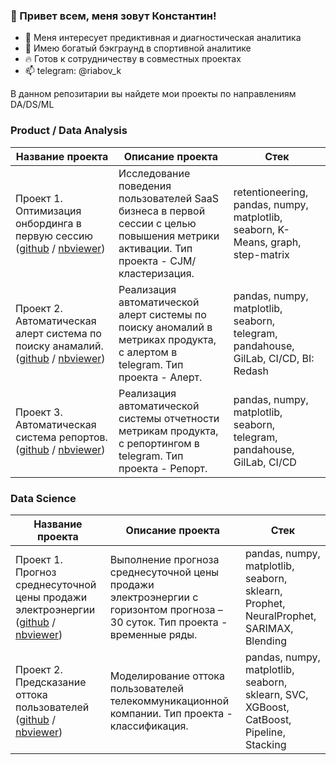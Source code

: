 ### 👋 Привет всем, меня зовут Константин!
- 👀 Меня интересует предиктивная и диагностическая аналитика
- 🦾 Имею богатый бэкграунд в спортивной аналитике
- 🔥 Готов к сотрудничеству в совместных проектах
- 📫 telegram: @riabov_k



В данном репозитарии вы найдете мои проекты по направлениям DA/DS/ML


### Product / Data Analysis

| **Название проекта** | **Описание проекта** |  **Стек** |
| -------------------- | --------------------- | --------------------- |
| Проект 1. Оптимизация онбординга в первую сессию ([github](https://github.com/RiabovK/Onboarding-optimization-in-the-first-session) / [nbviewer](https://nbviewer.org/github/RiabovK/Onboarding-optimization-in-the-first-session/blob/main/Onboarding_optimization_in_the_first_session.ipynb)) | Исследование поведения пользователей SaaS бизнеса в первой сессии с целью повышения метрики активации. Тип проекта - CJM/кластеризация. |  retentioneering, pandas, numpy, matplotlib, seaborn, K-Means, graph, step-matrix|
| Проект 2. Автоматическая алерт система по поиску анамалий. ([github](https://github.com/RiabovK/Anomaly-detection-system-alert) / [nbviewer](https://nbviewer.org/github/RiabovK/Karpov-Courses/blob/main/5%20Anomaly%20detection%20system%20alert.ipynb)) | Реализация автоматической алерт системы по поиску аномалий в метриках продукта, с алертом в telegram. Тип проекта - Aлерт. |  pandas, numpy, matplotlib, seaborn, telegram, pandahouse, GilLab, CI/CD, BI: Redash|
| Проект 3. Автоматическая система репортов. ([github](https://github.com/RiabovK/Automatic-reporting-system) / [nbviewer](https://nbviewer.org/github/RiabovK/Automatic-reporting-system/blob/main/Automatic_report_system.ipynb)) | Реализация автоматической системы отчетности метрикам продукта, с репортингом в telegram. Тип проекта - Репорт. |  pandas, numpy, matplotlib, seaborn, telegram, pandahouse, GilLab, CI/CD|


### Data Science

| **Название проекта** | **Описание проекта** |  **Стек** |
| -------------------- | --------------------- | --------------------- |
| Проект 1. Прогноз среднесуточной цены продажи электроэнергии ([github](https://github.com/RiabovK/Forecast-of-the-average-daily-selling-price-of-electricity) / [nbviewer](https://nbviewer.org/github/RiabovK/Forecast-of-the-average-daily-selling-price-of-electricity/blob/main/Forecast_of_the_average_daily_selling_price_of_electricity.ipynb)) | Выполнение прогноза среднесуточной цены продажи электроэнергии с горизонтом прогноза – 30 суток. Тип проекта - временные ряды. |  pandas, numpy, matplotlib, seaborn, sklearn, Prophet, NeuralProphet, SARIMAX, Blending |
| Проект 2. Предсказание оттока пользователей ([github](https://github.com/RiabovK/User-churn-prediction) / [nbviewer](https://nbviewer.org/github/RiabovK/User-churn-prediction/blob/main/User_churn_prediction.ipynb)) | Моделирование оттока пользователей телекоммуникационной компании. Тип проекта - классификация. |  pandas, numpy, matplotlib, seaborn, sklearn, SVC, XGBoost, CatBoost, Pipeline, Stacking  |

<!--
**RiabovK/RiabovK** is a ✨ _special_ ✨ repository because its `README.md` (this file) appears on your GitHub profile.

__________________________________________________________________________________________________________________________

Here are some ideas to get you started:

- 🔭 I’m currently working on ...
- 🌱 I’m currently learning ...
- 👯 I’m looking to collaborate on ...
- 🤔 I’m looking for help with ...
- 💬 Ask me about ...
- 📫 How to reach me: ...
- 😄 Pronouns: ...
- ⚡ Fun fact: ...
- 💰 Мое резюме [здесь](https://docs.google.com/document/d/1YBsV5SZXDAgRQqwkORiHcPVOQzCcFKeTcwOIYrbRvL8/edit?usp=sharing).

More emoji 🕶️
https://github.com/ikatyang/emoji-cheat-sheet/blob/master/README.md

I'm ..., an entusiastic full stack developer looking forward to contribute for the open source community
-->
